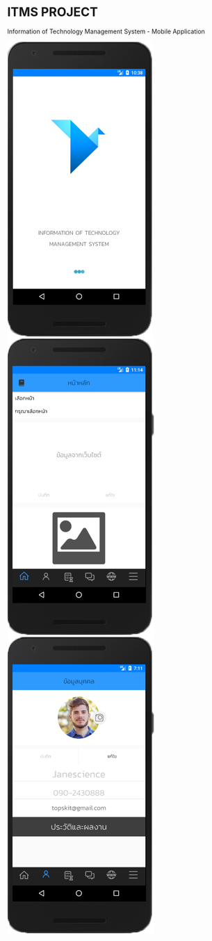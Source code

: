 # ITMS PROJECT
Information of Technology Management System - Mobile Application <br>
<p><img src="https://github.com/Janescience/ItmsAndroidProject/blob/master/ITMS/app/src/main/res/drawable/home.png"><img src="https://github.com/Janescience/ItmsAndroidProject/blob/master/ITMS/app/src/main/res/drawable/index_mobile.png"><img src="https://github.com/Janescience/ItmsAndroidProject/blob/master/ITMS/app/src/main/res/drawable/profile_mobile.png"></p>




